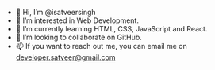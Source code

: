 - 👋 Hi, I’m @isatveersingh
- 👀 I’m interested in Web Development.
- 🌱 I’m currently learning HTML, CSS, JavaScript and React.
- 💞️ I’m looking to collaborate on GitHub.
- 📫 If you want to reach out me, you can email me on developer.satveer@gmail.com

<!---
isatveersingh/isatveersingh is a ✨ special ✨ repository because its `README.md` (this file) appears on your GitHub profile.
You can click the Preview link to take a look at your changes.
--->
